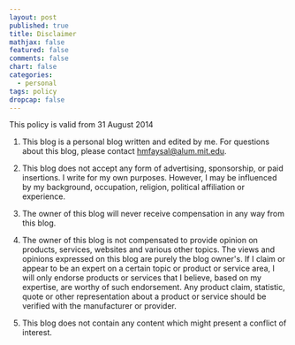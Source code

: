 ```yaml
---
layout: post
published: true
title: Disclaimer
mathjax: false
featured: false
comments: false
chart: false
categories: 
  - personal
tags: policy
dropcap: false
---
```


This policy is valid from 31 August 2014

1. This blog is a personal blog written and edited by me. For questions about this blog, please contact  hmfaysal@alum.mit.edu.

2. This blog does not accept any form of advertising, sponsorship, or paid insertions. I write for my own purposes. However, I may be influenced by my background, occupation, religion, political affiliation or experience.

3. The owner of this blog will never receive compensation in any way from this blog.

4. The owner of this blog is not compensated to provide opinion on products, services, websites and various other topics. The views and opinions expressed on this blog are purely the blog owner's. If I claim or appear to be an expert on a certain topic or product or service area, I will only endorse products or services that I believe, based on my expertise, are worthy of such endorsement. Any product claim, statistic, quote or other representation about a product or service should be verified with the manufacturer or provider.

5. This blog does not contain any content which might present a conflict of interest.